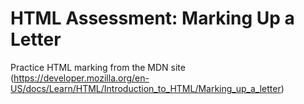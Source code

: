 # HTML Assessment: Marking Up a Letter

Practice HTML marking from the MDN site (https://developer.mozilla.org/en-US/docs/Learn/HTML/Introduction_to_HTML/Marking_up_a_letter)
